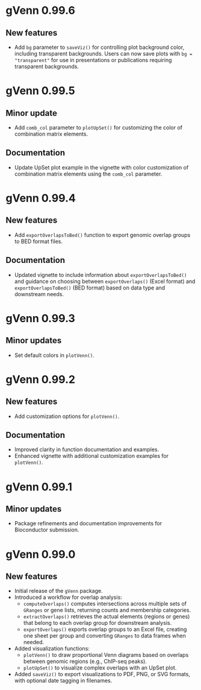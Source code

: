 # gVenn 0.99.6

## New features

- Add `bg` parameter to `saveViz()` for controlling plot background color,
including transparent backgrounds. Users can now save plots with
`bg = "transparent"` for use in presentations or publications requiring
transparent backgrounds.

# gVenn 0.99.5

## Minor update

- Add `comb_col` parameter to `plotUpSet()` for customizing the color of
combination matrix elements.

## Documentation

- Update UpSet plot example in the vignette with color customization of
combination matrix elements using the `comb_col` parameter.

# gVenn 0.99.4

## New features

- Add `exportOverlapsToBed()` function to export genomic overlap groups
to BED format files.

## Documentation

- Updated vignette to include information about `exportOverlapsToBed()` and
guidance on choosing between `exportOverlaps()` (Excel format) and
`exportOverlapsToBed()` (BED format) based on data type and downstream needs.

# gVenn 0.99.3

## Minor updates

- Set default colors in `plotVenn()`.

# gVenn 0.99.2

## New features

- Add customization options for `plotVenn()`.

## Documentation

- Improved clarity in function documentation and examples.
- Enhanced vignette with additional customization examples for `plotVenn()`.

# gVenn 0.99.1

## Minor updates

- Package refinements and documentation improvements for Bioconductor submission.

# gVenn 0.99.0

## New features

- Initial release of the `gVenn` package.
- Introduced a workflow for overlap analysis:
  - `computeOverlaps()` computes intersections across multiple sets of 
    `GRanges` or gene lists, returning counts and membership categories.
  - `extractOverlaps()` retrieves the actual elements (regions or genes) that 
    belong to each overlap group for downstream analysis.
  - `exportOverlaps()` exports overlap groups to an Excel file, creating one 
    sheet per group and converting `GRanges` to data frames when needed.
- Added visualization functions:
  - `plotVenn()` to draw proportional Venn diagrams based on overlaps 
    between genomic regions (e.g., ChIP-seq peaks).
  - `plotUpSet()` to visualize complex overlaps with an UpSet plot.
- Added `saveViz()` to export visualizations to PDF, PNG, or SVG formats, 
  with optional date tagging in filenames.
